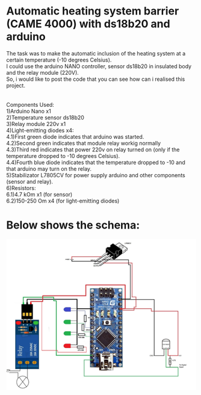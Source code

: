 # Automatic heating system barrier (CAME 4000) with ds18b20 and arduino


The task was to make the automatic inclusion of the heating system at a 
certain temperature (-10 degrees Celsius).<br>
I could use the arduino NANO controller, sensor ds18b20 in insulated 
body and the relay module (220V).<br>
So, i would like to post the code that you can see how can i realised 
this project.<br>
<br>
<br>
Components Used: <br>
  1)Arduino Nano x1<br>
  2)Temperature sensor ds18b20<br>
  3)Relay module 220v x1<br>
  4)Light-emitting diodes x4:<br>
    4.1)First green diode indicates that arduino was started.<br>
    4.2)Second green indicates that module relay workig normally<br>
    4.3)Third red indicates that power 220v on relay turned on (only if 
the temperature dropped to -10 degrees Celsius).<br>
    4.4)Fourth blue diode indicates that the temperature dropped to -10 
and that arduino may turn on the relay.<br>
  5)Stabilizator L7805CV for power supply arduino and other components 
(sensor and relay).<br>
  6)Resistors:<br>
    6.1)4.7 kOm x1 (for sensor)<br>
    6.2)150-250 Om x4 (for light-emitting diodes)<br>

# Below shows the schema:

![Image alt](https://github.com/stalkerhack/Arduino_DS18B20_Relay220/blob/master/img/ardNANO.jpg)
